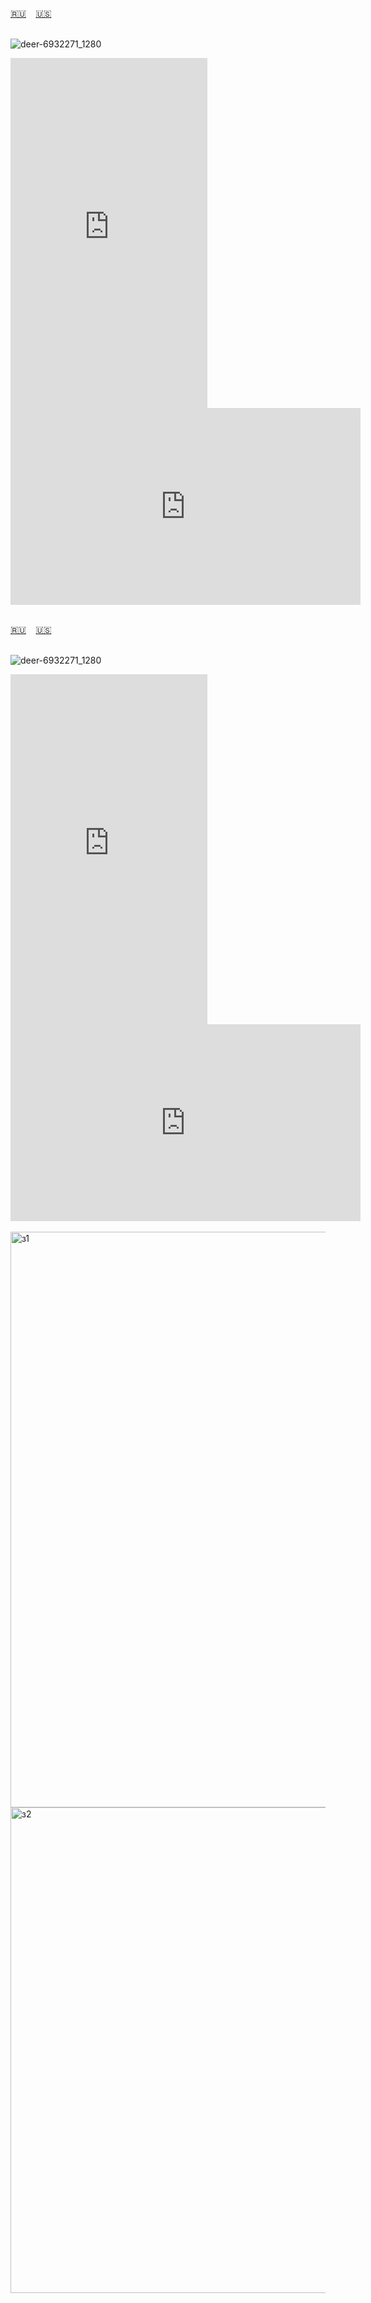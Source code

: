 <span id="ru"><a href='#ru'>🇷🇺</a> &nbsp;&nbsp;&nbsp;<a href='#en'>🇺🇸</a> &nbsp;&nbsp;&nbsp;</span><br><br>


![deer-6932271_1280](https://github.com/user-attachments/assets/e892a67e-f106-42c1-aa85-b4e2165d6ba2)

<iframe width="315" height="560" src="https://www.youtube.com/embed/BHa0EZoctjw" frameborder="0" allow="accelerometer; autoplay; clipboard-write; encrypted-media; gyroscope; picture-in-picture; web-share"allowfullscreen></iframe>
<iframe width="560" height="315" src="https://www.youtube.com/embed/JoQBHYZdkuM" frameborder="0" allow="accelerometer; autoplay; clipboard-write; encrypted-media; gyroscope; picture-in-picture; web-share"allowfullscreen></iframe>
<br><br>

<span id="en"><a href='#ru'>🇷🇺</a> &nbsp;&nbsp;&nbsp;<a href='#en'>🇺🇸</a> &nbsp;&nbsp;&nbsp;</span><br><br>

![deer-6932271_1280](https://github.com/user-attachments/assets/e892a67e-f106-42c1-aa85-b4e2165d6ba2)

<iframe width="315" height="560" src="https://www.youtube.com/embed/Yh3_0keVH_0" frameborder="0" allow="accelerometer; autoplay; clipboard-write; encrypted-media; gyroscope; picture-in-picture; web-share"allowfullscreen></iframe>
<iframe width="560" height="315" src="https://www.youtube.com/embed/zZxyaC5_WoM" frameborder="0" allow="accelerometer; autoplay; clipboard-write; encrypted-media; gyroscope; picture-in-picture; web-share"allowfullscreen></iframe><br><br>

<img width="1412" height="921" alt="з1" src="https://github.com/user-attachments/assets/fc4b5b88-1475-47c2-9d45-d9615a58aa4c" />
<img width="1324" height="777" alt="з2" src="https://github.com/user-attachments/assets/7a8c9bf4-d97e-4723-b36f-af53c4da0726" />
